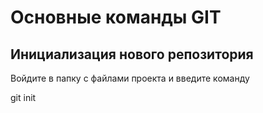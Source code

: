 # Основные команды GIT

## Инициализация нового репозитория

Войдите в папку с файлами проекта и введите команду

   git init
